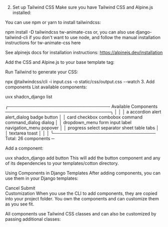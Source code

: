 2. Set up Tailwind CSS
Make sure you have Tailwind CSS and Alpine.js installed:

You can use npm or yarn to install tailwindcss:

npm install -D tailwindcss tw-animate-css
or, you can also use django-tailwind-cli if you don't want to use node, and follow the manual installation instructions for tw-animate-css here

See alpinejs docs for installation instructions: https://alpinejs.dev/installation

Add the CSS and Alpine.js to your base template <head> tag:

<!-- Tailwind CSS output file -->
<link rel="stylesheet" href="{% static 'css/output.css' %}" />

<!-- Alpine.js tag - directly from CDN (not recommended for production) -->
<script defer src="https://unpkg.com/alpinejs@3.x.x/dist/cdn.min.js"></script>
Run Tailwind to generate your CSS:

npx @tailwindcss/cli -i input.css -o static/css/output.css --watch
3. Add components
List available components:

uvx shadcn_django list

╭───────────────────────────────── Available Components ──────────────────────────────────╮
│                                                                                         │
│  a              accordion  alert      alert_dialog  badge            button             │
│  card           checkbox   combobox   command       command_dialog   dialog             │
│  dropdown_menu  form       input      label         navigation_menu  popover            │
│  progress       select     separator  sheet         table            tabs               │
│  textarea       toast                                                                   │
│                                                                                         │
╰───────────────────────────────── Total: 26 components ─

Add a component:

uvx shadcn_django add button
This will add the button component and any of its dependencies to your templates/cotton directory.

Using Components in Django Templates
After adding components, you can use them in your Django templates:

<div>
  <c-button variant="outline">Cancel</c-button>
  <c-button variant="default">Submit</c-button>
</div>
Customization
When you use the CLI to add components, they are copied into your project folder. You own the components and can customize them as you see fit.

All components use Tailwind CSS classes and can also be customized by passing additional classes:

<c-button variant="default" class="w-full mt-4" />